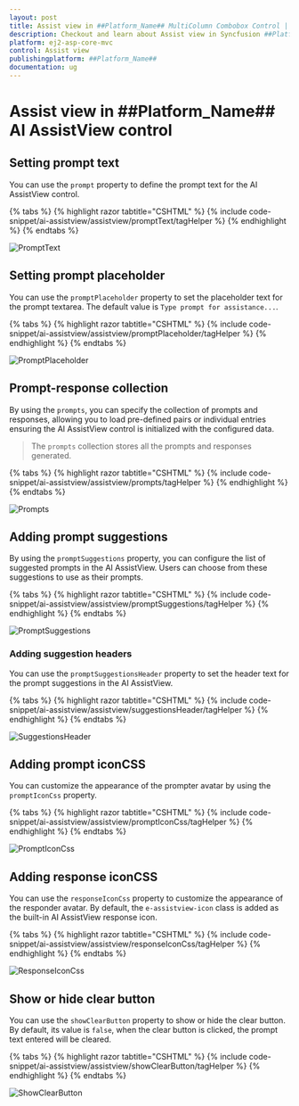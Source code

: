 ```yaml
---
layout: post
title: Assist view in ##Platform_Name## MultiColumn Combobox Control | Syncfusion
description: Checkout and learn about Assist view in Syncfusion ##Platform_Name## MultiColumn Combobox control of Syncfusion Essential JS 2 and more.
platform: ej2-asp-core-mvc
control: Assist view
publishingplatform: ##Platform_Name##
documentation: ug
---
```


# Assist view in ##Platform_Name## AI AssistView control

## Setting prompt text

You can use the `prompt` property to define the prompt text for the AI AssistView control.

{% tabs %}
{% highlight razor tabtitle="CSHTML" %}
{% include code-snippet/ai-assistview/assistview/promptText/tagHelper %}
{% endhighlight %}
{% endtabs %}

![PromptText](images/promptText.png)

## Setting prompt placeholder

You can use the `promptPlaceholder` property to set the placeholder text for the prompt textarea. The default value is `Type prompt for assistance...`.

{% tabs %}
{% highlight razor tabtitle="CSHTML" %}
{% include code-snippet/ai-assistview/assistview/promptPlaceholder/tagHelper %}
{% endhighlight %}
{% endtabs %}

![PromptPlaceholder](images/promptPlaceholder.png)

## Prompt-response collection

By using the `prompts`, you can specify the collection of prompts and responses, allowing you to load pre-defined pairs or individual entries ensuring the AI AssistView control is initialized with the configured data.

> The `prompts` collection stores all the prompts and responses generated.

{% tabs %}
{% highlight razor tabtitle="CSHTML" %}
{% include code-snippet/ai-assistview/assistview/prompts/tagHelper %}
{% endhighlight %}
{% endtabs %}

![Prompts](images/prompts.png)

## Adding prompt suggestions

By using the `promptSuggestions` property, you can configure the list of suggested prompts in the AI AssistView. Users can choose from these suggestions to use as their prompts.

{% tabs %}
{% highlight razor tabtitle="CSHTML" %}
{% include code-snippet/ai-assistview/assistview/promptSuggestions/tagHelper %}
{% endhighlight %}
{% endtabs %}

![PromptSuggestions](images/promptSuggestions.png)

### Adding suggestion headers

You can use the `promptSuggestionsHeader` property to set the header text for the prompt suggestions in the AI AssistView.

{% tabs %}
{% highlight razor tabtitle="CSHTML" %}
{% include code-snippet/ai-assistview/assistview/suggestionsHeader/tagHelper %}
{% endhighlight %}
{% endtabs %}

![SuggestionsHeader](images/suggestionsHeader.png)

## Adding prompt iconCSS

You can customize the appearance of the prompter avatar by using the `promptIconCss` property.

{% tabs %}
{% highlight razor tabtitle="CSHTML" %}
{% include code-snippet/ai-assistview/assistview/promptIconCss/tagHelper %}
{% endhighlight %}
{% endtabs %}

![PromptIconCss](images/promptIconCss.png)

## Adding response iconCSS

You can use the `responseIconCss` property to customize the appearance of the responder avatar. By default, the `e-assistview-icon` class is added as the built-in AI AssistView response icon.

{% tabs %}
{% highlight razor tabtitle="CSHTML" %}
{% include code-snippet/ai-assistview/assistview/responseIconCss/tagHelper %}
{% endhighlight %}
{% endtabs %}

![ResponseIconCss](images/responseIconCss.png)

## Show or hide clear button

You can use the `showClearButton` property to show or hide the clear button. By default, its value is `false`, when the clear button is clicked, the prompt text entered will be cleared.

{% tabs %}
{% highlight razor tabtitle="CSHTML" %}
{% include code-snippet/ai-assistview/assistview/showClearButton/tagHelper %}
{% endhighlight %}
{% endtabs %}

![ShowClearButton](images/showClearButton.png)
